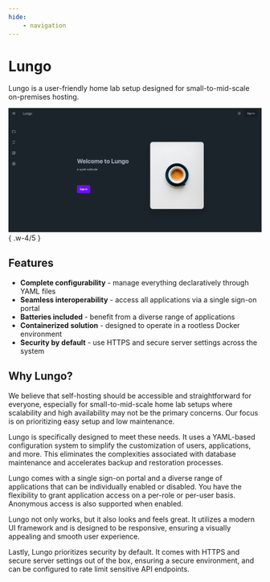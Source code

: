 ```yaml
---
hide:
    - navigation
---
```


# Lungo

Lungo is a user-friendly home lab setup designed for small-to-mid-scale on-premises hosting.

![showcase](assets/showcase.jpg){ .w-4/5 }

## Features

- **Complete configurability** - manage everything declaratively through YAML files
- **Seamless interoperability** - access all applications via a single sign-on portal
- **Batteries included** - benefit from a diverse range of applications
- **Containerized solution** - designed to operate in a rootless Docker environment
- **Security by default** - use HTTPS and secure server settings across the system

## Why Lungo?

We believe that self-hosting should be accessible and straightforward for everyone, especially for small-to-mid-scale
home lab setups where scalability and high availability may not be the primary concerns. Our focus is on prioritizing
easy setup and low maintenance.

Lungo is specifically designed to meet these needs. It uses a YAML-based configuration system to simplify the
customization of users, applications, and more. This eliminates the complexities associated with database maintenance
and accelerates backup and restoration processes.

Lungo comes with a single sign-on portal and a diverse range of applications that can be individually enabled or
disabled. You have the flexibility to grant application access on a per-role or per-user basis. Anonymous access is also
supported when enabled.

Lungo not only works, but it also looks and feels great. It utilizes a modern UI framework and is designed to be
responsive, ensuring a visually appealing and smooth user experience.

Lastly, Lungo prioritizes security by default. It comes with HTTPS and secure server settings out of the box, ensuring a
secure environment, and can be configured to rate limit sensitive API endpoints.

